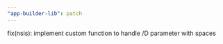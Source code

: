 ```yaml
---
"app-builder-lib": patch
---
```


fix(nsis): implement custom function to handle /D parameter with spaces
